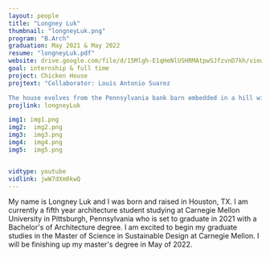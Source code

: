 ```yaml
---
layout: people
title: "Longney Luk"
thumbnail: "longneyLuk.png"
program: "B.Arch"
graduation: May 2021 & May 2022
resume: "longneyLuk.pdf"
website: drive.google.com/file/d/15Mlgh-E1qHeNlUSHRMAtpwSJfzvnD7kh/view?usp=sharing
goal: internship & full time
project: Chicken House
projtext: "Collaborator: Louis Antonio Suarez

The house evolves from the Pennsylvania bank barn embedded in a hill with the entrance at the top. The lower level becomes a garden for chickens and the upper a house for human dwellers. The house is centered around a hearth and chimney, providing warmth and acting as a thermal mass. The Chicken House seeks to examine a new form of pastoral urban life, incorporating a human/non-human co-sharing dialectic, as a contemporary ecological thought moves to include other species. The clients are a farmer-gardener, her family, and a family of chickens. Here, the co-operative farmhouse for pan-species dwellers lies between Hazelwood Greenway and suburban neighborhood."
projlink: longneyLuk

img1: img1.png
img2:  img2.png
img3:  img3.png
img4:  img4.png
img5:  img5.png


vidtype: youtube
vidlink: jwW7dXm0kwQ
---
```


My name is Longney Luk and I was born and raised in Houston, TX. I am currently a fifth year architecture student studying at Carnegie Mellon University in Pittsburgh, Pennsylvania who is set to graduate in 2021 with a Bachelor's of Architecture degree. I am excited to begin my graduate studies in the Master of Science in Sustainable Design at Carnegie Mellon. I will be finishing up my master's degree in May of 2022.

